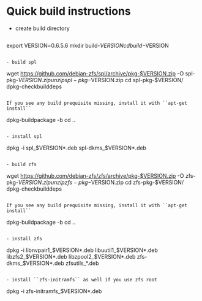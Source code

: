 # Quick build instructions

- create build directory

  ```
export VERSION=0.6.5.6
mkdir build-$VERSION
cd build-$VERSION
  ```

- build spl

  ```
wget https://github.com/debian-zfs/spl/archive/pkg-$VERSION.zip -O spl-pkg-$VERSION.zip
unzip spl-pkg-$VERSION.zip
cd spl-pkg-$VERSION/
dpkg-checkbuilddeps
  ```

  If you see any build prequisite missing, install it with ``apt-get install``

  ```
dpkg-buildpackage -b
cd ..
  ```

- install spl

  ```
dpkg -i spl_$VERSION*.deb spl-dkms_$VERSION*.deb
  ```

- build zfs

  ```
wget https://github.com/debian-zfs/zfs/archive/pkg-$VERSION.zip -O zfs-pkg-$VERSION.zip
unzip zfs-pkg-$VERSION.zip
cd zfs-pkg-$VERSION/
dpkg-checkbuilddeps
  ```

  If you see any build prequisite missing, install it with ``apt-get install``

  ```
dpkg-buildpackage -b
cd ..
  ```

- install zfs

  ```
dpkg -i libnvpair1_$VERSION*.deb libuutil1_$VERSION*.deb libzfs2_$VERSION*.deb libzpool2_$VERSION*.deb zfs-dkms_$VERSION*.deb zfsutils_*.deb
  ```

- install ``zfs-initramfs`` as well if you use zfs root

  ```
dpkg -i zfs-initramfs_$VERSION*.deb
  ```
